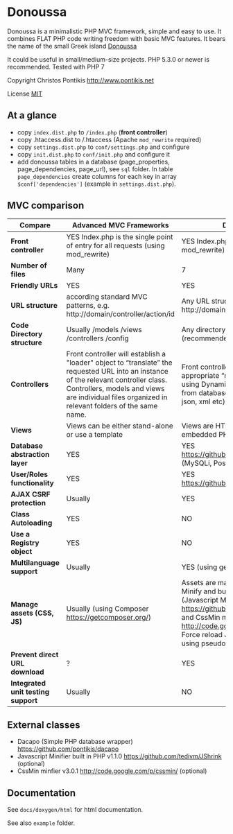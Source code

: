Donoussa
========

Donoussa is a minimalistic PHP MVC framework, simple and easy to use. It combines FLAT PHP code writing freedom with basic MVC features. It bears the name of the small Greek island [Donoussa](http://en.wikipedia.org/wiki/Donoussa)

It could be useful in small/medium-size projects. PHP 5.3.0 or newer is recommended. Tested with PHP 7

Copyright Christos Pontikis http://www.pontikis.net

License [MIT](https://github.com/pontikis/donoussa/blob/master/MIT_LICENSE)

At a glance
-------------
* copy ``index.dist.php`` to ``/index.php`` (**front controller**)
* copy .htaccess.dist to /.htaccess (Apache ``mod_rewrite`` required)
* copy ``settings.dist.php`` to ``conf/settings.php`` and configure
* copy ``init.dist.php`` to ``conf/init.php`` and configure it
* add donoussa tables in a database (page_properties, page_dependencies, page_url), see ``sql`` folder. In table ``page_dependencies`` create columns for each key in array ``$conf['dependencies']`` (example in ``settings.dist.php``).

MVC comparison
--------------

Compare     | Advanced MVC Frameworks | Donoussa
----------- | ----------------------- | -------------
**Front controller** | YES Index.php is the single point of entry for all requests (using mod_rewrite) | YES Index.php or any other (using mod_rewrite)
**Number of files** | Many | 7
**Friendly URLs** | YES | YES
**URL structure** | according standard MVC patterns, e.g. http://domain/controller/action/id | Any URL structure e.g. http://domain/any_url
**Code Directory structure** | Usually /models /views /controllers /config | Any directory structure (recommended /conf)
**Controllers** | Front controller will establish a "loader" object to “translate” the requested URL into an instance of the relevant controller class. Controllers, models and views are individual files organized in relevant folders of the same name. | Front controller will include the appropriate “model” and “view” using Dynamic Lookup Invocation from database (or memcached, json, xml etc)
**Views** | Views can be either stand-alone or use a template | Views are HTML files with embedded PHP
**Database abstraction layer** | YES | YES https://github.com/pontikis/dacapo (MySQLi, PostgreSQL)
**User/Roles functionality** | YES | YES https://github.com/pontikis/ithaca
**AJAX CSRF protection** | Usually | YES
**Class Autoloading** | YES | NO 
**Use a Registry object** | YES | NO 
**Multilanguage support** | Usually | YES (using gettext and php-intl)
**Manage assets (CSS, JS)** | Usually (using Composer https://getcomposer.org/) | Assets are managed internally. Minify and bundle option available (Javascript Minifier built in PHP https://github.com/tedivm/JShrink and CssMin minfier http://code.google.com/p/cssmin/). Force reload JS and CSS assets using pseudo query string.
**Prevent direct URL download** | ? |YES
**Integrated unit testing support** | Usually | NO

External classes
----------------

* Dacapo (Simple PHP database wrapper) https://github.com/pontikis/dacapo
* Javascript Minifier built in PHP v1.1.0 https://github.com/tedivm/JShrink (optional)
* CssMin minfier v3.0.1 http://code.google.com/p/cssmin/ (optional)

Documentation
-------------

See ``docs/doxygen/html`` for html documentation.
 
See also ``example`` folder. 